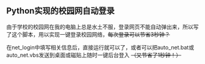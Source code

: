 ## Python实现的校园网自动登录

由于学校的校园网在我的电脑上总是水土不服，登录网页不能自动弹出来，所以写了这个脚本，用以实现一键登录校园网络，~~每次登录可以节省3秒钟？~~


在net_login中填写相关信息后，直接运行就可以了，或者可以把auto_net.bat或auto_net.vbs发送到桌面或磁贴上随时一键后台登入 ~~（又节省了1秒钟！）~~ 
